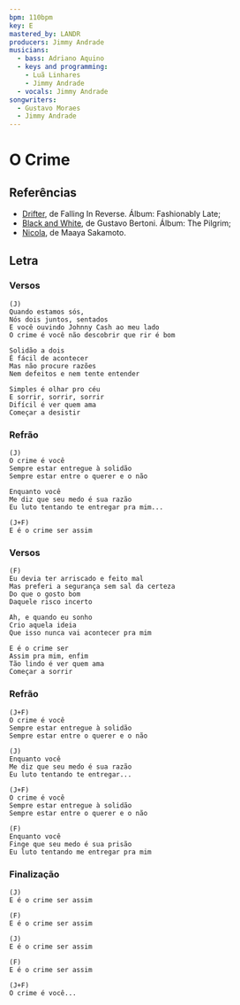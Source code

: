 ```yaml
---
bpm: 110bpm
key: E
mastered_by: LANDR
producers: Jimmy Andrade
musicians:
  - bass: Adriano Aquino
  - keys and programming:
    - Luã Linhares
    - Jimmy Andrade
  - vocals: Jimmy Andrade
songwriters:
  - Gustavo Moraes
  - Jimmy Andrade
---
```


# O Crime

## Referências
* [Drifter](https://www.youtube.com/watch?v=cWnrrW30yNs), de Falling In Reverse. Álbum: Fashionably Late;
* [Black and White](https://www.youtube.com/watch?v=0SxgdSM9wtI), de Gustavo Bertoni. Álbum: The Pilgrim;
* [Nicola](http://v.youku.com/v_show/id_XNTI1Mzg0NzI4.html), de Maaya Sakamoto.

## Letra

### Versos

```
(J)
Quando estamos sós,
Nós dois juntos, sentados
E você ouvindo Johnny Cash ao meu lado
O crime é você não descobrir que rir é bom

Solidão a dois
É fácil de acontecer
Mas não procure razões
Nem defeitos e nem tente entender

Simples é olhar pro céu
E sorrir, sorrir, sorrir
Difícil é ver quem ama
Começar a desistir
```

### Refrão

```
(J)
O crime é você
Sempre estar entregue à solidão
Sempre estar entre o querer e o não

Enquanto você
Me diz que seu medo é sua razão
Eu luto tentando te entregar pra mim...

(J+F)
E é o crime ser assim
```

### Versos

```
(F)
Eu devia ter arriscado e feito mal
Mas preferi a segurança sem sal da certeza
Do que o gosto bom
Daquele risco incerto

Ah, e quando eu sonho
Crio aquela ideia
Que isso nunca vai acontecer pra mim

E é o crime ser
Assim pra mim, enfim
Tão lindo é ver quem ama
Começar a sorrir
```

### Refrão

```
(J+F)
O crime é você
Sempre estar entregue à solidão
Sempre estar entre o querer e o não

(J)
Enquanto você
Me diz que seu medo é sua razão
Eu luto tentando te entregar...

(J+F)
O crime é você
Sempre estar entregue à solidão
Sempre estar entre o querer e o não

(F)
Enquanto você
Finge que seu medo é sua prisão
Eu luto tentando me entregar pra mim
```

### Finalização

```
(J)
E é o crime ser assim

(F)
E é o crime ser assim

(J)
E é o crime ser assim

(F)
E é o crime ser assim

(J+F)
O crime é você...
```
